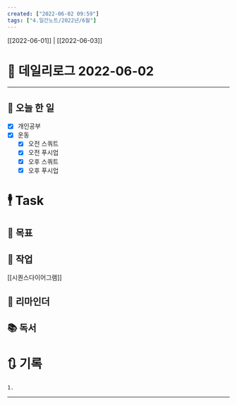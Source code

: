```yaml
---
created: ["2022-06-02 09:59"]
tags: ["4.일간노트/2022년/6월"]
---
```


[[2022-06-01]] | [[2022-06-03]]


# 📅 데일리로그  2022-06-02
---
## 🔷 오늘 한 일
- [x] 개인공부
- [x] 운동
	- [x] 오전 스쿼트
	- [x] 오전 푸시업
	- [x] 오후 스쿼트
	- [x] 오후 푸시업

# 🕴 Task
## 🎯 목표
 
## 🚀 작업
 [[시퀀스다이어그램]]
 
## 📕 리마인더
 
## 📚 독서
 

# 🔃 기록
	1. 
---

